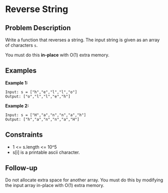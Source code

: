 # Reverse String

## Problem Description

Write a function that reverses a string. The input string is given as an array of characters `s`.

You must do this **in-place** with O(1) extra memory.

## Examples

**Example 1:**
```
Input: s = ["h","e","l","l","o"]
Output: ["o","l","l","e","h"]
```

**Example 2:**
```
Input: s = ["H","a","n","n","a","h"]
Output: ["h","a","n","n","a","H"]
```

## Constraints

- 1 <= s.length <= 10^5
- s[i] is a printable ascii character.

## Follow-up

Do not allocate extra space for another array. You must do this by modifying the input array in-place with O(1) extra memory.
